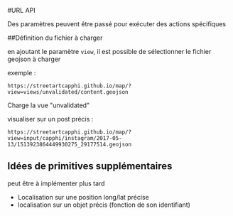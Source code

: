 #URL API

Des paramètres peuvent être passé pour exécuter des actions spécifiques



##Définition du fichier à charger

en ajoutant le paramètre `view`, il est possible de sélectionner le fichier geojson à charger

exemple :

```
https://streetartcapphi.github.io/map/?view=views/unvalidated/content.geojson
```

Charge la vue "unvalidated"

visualiser sur un post précis :

```
https://streetartcapphi.github.io/map/?view=input/capphi/instagram/2017-05-13/1513923864449930275_29177514.geojson
```


## Idées de primitives supplémentaires

peut être à implémenter plus tard

- Localisation sur une position long/lat précise
- localisation sur un objet précis (fonction de son identifiant)
